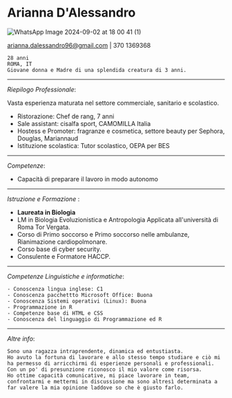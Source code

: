 # Arianna D'Alessandro
![WhatsApp Image 2024-09-02 at 18 00 41 (1)](https://github.com/user-attachments/assets/61d9877d-00c2-4513-bb0b-74ff3e735d70)

[arianna.dalessandro96@gmail.com](arianna.dalessandro96@gmail.com) | 370 1369368

```
28 anni
ROMA, IT
Giovane donna e Madre di una splendida creatura di 3 anni.

```
---
 *Riepilogo Professionale*:


Vasta esperienza maturata nel settore commerciale, sanitario e scolastico.

- Ristorazione: Chef de rang, 7 anni 
- Sale assistant: cisalfa sport, CAMOMILLA Italia
- Hostess e Promoter: fragranze e cosmetica, settore beauty per Sephora, Douglas, Mariannaud
- Istituzione scolastica: Tutor scolastico, OEPA per BES

---

*Competenze*:
- Capacità di preparare il lavoro in modo autonomo

---
 
*Istruzione e Formazione* :

- **Laureata in Biologia**
- LM in Biologia Evoluzionistica e Antropologia Applicata all'università di Roma Tor Vergata.
- Corso di Primo soccorso e Primo soccorso nelle ambulanze, Rianimazione cardiopolmonare.
- Corso base di cyber security.
- Consulente e Formatore HACCP.
  
---

*Competenze Linguistiche e informatiche*:
```
- Conoscenza lingua inglese: C1
- Conoscenza pacchettto Microsoft Office: Buona
- Conoscenza Sistemi operativi (Linux): Buona
- Programmazione in R
- Competenze base di HTML e CSS
- Conoscenza del linguaggio di Programmazione ed R
```
---

*Altre info*:
```
Sono una ragazza intraprendente, dinamica ed entustiasta.
Ho avuto la fortuna di lavorare e allo stesso tempo studiare e ciò mi ha permesso di arricchirmi di esperienze personali e professionali.
Con un po' di presunzione riconosco il mio valore come risorsa.
Ho ottime capacità comunicative, mi piace lavorare in team, confrontarmi e mettermi in discussione ma sono altresì determinata a far valere la mia opinione laddove so che è giusto farlo.
```

